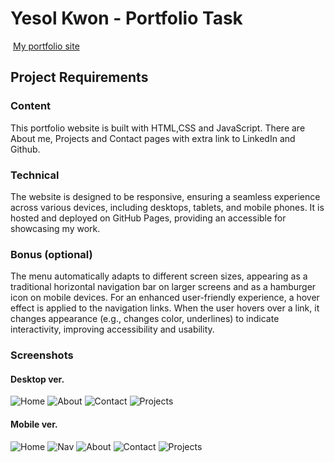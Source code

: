 # Yesol Kwon - Portfolio Task

​
[My portfolio site](https://yeskwonny.github.io/portfolio-2024/)
​

## Project Requirements

### Content

This portfolio website is built with HTML,CSS and JavaScript. There are About me, Projects and Contact pages with extra link to LinkedIn and Github.

### Technical

The website is designed to be responsive, ensuring a seamless experience across various devices, including desktops, tablets, and mobile phones. It is hosted and deployed on GitHub Pages, providing an accessible for showcasing my work.

### Bonus (optional)

The menu automatically adapts to different screen sizes, appearing as a traditional horizontal navigation bar on larger screens and as a hamburger icon on mobile devices.
For an enhanced user-friendly experience, a hover effect is applied to the navigation links. When the user hovers over a link, it changes appearance (e.g., changes color, underlines) to indicate interactivity, improving accessibility and usability.
​

### Screenshots

#### Desktop ver.

![Home](./images/screenshots/desktop-home.png)
![About](./images/screenshots/desktop-about.png)
![Contact](./images/screenshots/desktop-contact.png)
![Projects](./images/screenshots/desktop-project.png)

#### Mobile ver.

![Home](./images/screenshots/mobile-home.png)
![Nav](./images/screenshots/mobile-home.png)
![About](./images/screenshots/mobile-about.png)
![Contact](./images/screenshots/mobile-contact.png)
![Projects](./images/screenshots/mobile-project.png)
